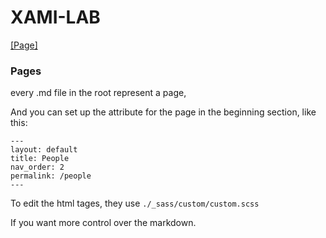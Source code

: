 # XAMI-LAB
[[Page]](https://xami-initiative.github.io/) 

### Pages

every .md file in the root represent a page,

And you can set up the attribute for the page in the beginning section, like this:

```
---
layout: default  
title: People
nav_order: 2  
permalink: /people
---
```

To edit the html tages, they use `./_sass/custom/custom.scss`

If you want more control over the markdown.


##

